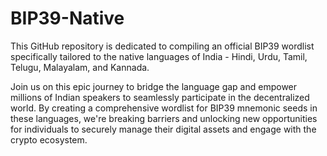 # BIP39-Native
This GitHub repository is dedicated to compiling an official BIP39 wordlist specifically tailored to the native languages of India - Hindi, Urdu, Tamil, Telugu, Malayalam, and Kannada.

Join us on this epic journey to bridge the language gap and empower millions of Indian speakers to seamlessly participate in the decentralized world. By creating a comprehensive wordlist for BIP39 mnemonic seeds in these languages, we're breaking barriers and unlocking new opportunities for individuals to securely manage their digital assets and engage with the crypto ecosystem.

